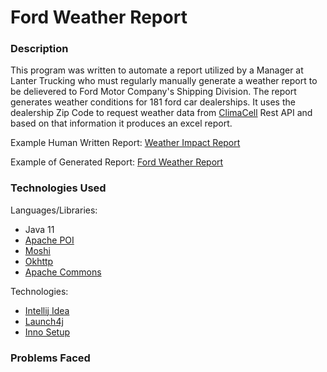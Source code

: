 # Ford Weather Report
### Description
  This program was written to automate a report utilized by a Manager at Lanter Trucking who must regularly manually generate a weather report to be delievered to Ford Motor Company's Shipping Division. The report generates weather conditions for 181 ford car dealerships. It uses the dealership Zip Code to request weather data from [ClimaCell](https://www.climacell.co/) Rest API and based on that information it produces an excel report.

Example Human Written Report:
[Weather Impact Report](https://github.com/Gcolon021/FordWeatherReport/blob/master/Excel/WEATHER%20IMPACT%2001-17-2019.xlsx)

Example of Generated Report:
[Ford Weather Report](https://github.com/Gcolon021/FordWeatherReport/blob/master/Excel/Ford%20Weather%20Report.xls)

### Technologies Used

Languages/Libraries:
- Java 11
- [Apache POI](https://poi.apache.org/)
- [Moshi](https://github.com/square/moshi/)
- [Okhttp](https://square.github.io/okhttp/)
- [Apache Commons](https://commons.apache.org/)

Technologies:
- [Intellij Idea](https://www.jetbrains.com/idea/)
- [Launch4j](http://launch4j.sourceforge.net/)
- [Inno Setup](https://jrsoftware.org/isinfo.php)

### Problems Faced

